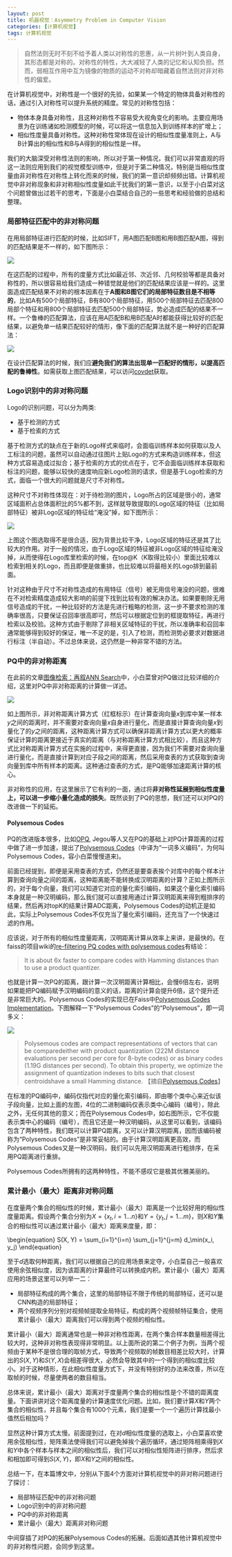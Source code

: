 ```yaml
---
layout: post
title: 机器视觉：Asymmetry Problem in Computer Vision
categories: [计算机视觉]
tags: 计算机视觉
---
```


> 自然法则无时不刻不给予着人类以对称性的恩惠，从一片树叶到人类自身，其形态都是对称的。对称性的特性，大大减轻了人类的记忆和认知负担。然而，弱相互作用中互为镜像的物质的运动不对称却暗藏着自然法则对非对称性的偏爱。

在计算机视觉中，对称性是一个很好的先验，如果某一个特定的物体具备对称性的话，通过引入对称性可以提升系统的精度。常见的对称性包括：

- 物体本身具备对称性，且这种对称性不容易受大视角变化的影响。主要应用场景为在训练诸如检测模型的时候，可以将这一信息加入到训练样本的扩增上；
- 相似性度量具备对称性。这种对称性常体现在设计的相似性度量准则上，A与B计算出的相似性和B与A得到的相似性是一样。

我们的大脑深受对称性法则的影响，所以对于第一种情况，我们可以非常直观的将这一法则应用到我们的视觉模型训练中，但是对于第二种情况，特别是当相似性度量由非对称性在对称性上转化而来的时候，我们的第一意识却频频出错。计算机视觉中非对称现象和非对称相似性度量如此干扰我们的第一意识，以至于小白菜对这个问题曾做出过若干的思考，下面是小白菜结合自己的一些思考和经验做的总结和整理。

### 局部特征匹配中的非对称问题

在用局部特征进行匹配的时候，比如SIFT，用A图匹配B图和用B图匹配A图，得到的匹配结果是不一样的，如下图所示：

![](http://ose5hybez.bkt.clouddn.com/2017/1029/sift_matching_diff.jpg)

在这匹配的过程中，所有的度量方式比如最近邻、次近邻、几何校验等都是具备对称性的，所以很容易给我们造成一种错觉就是他们的匹配结果应该是一样的。这里面造成匹配结果不对称的根本因素在于**A图和B图它们的局部特征数目是不相等的**，比如A有500个局部特征，B有800个局部特征，用500个局部特征去匹配800局部个特征和用800个局部特征去匹配500个局部特征，势必造成匹配的结果不一样。一个鲁棒的匹配算法，应该在用A匹配B和用B匹配A时都能获得比较好的匹配结果，以避免单一结果匹配较好的情形，像下面的匹配算法就不是一种好的匹配算法：

![](http://ose5hybez.bkt.clouddn.com/2017/1029/false_sift_matching.jpg)

在设计匹配算法的时候，我们应**避免我们的算法出现单一匹配好的情形，以提高匹配的鲁棒性**。如需获取上图匹配结果，可以访问[covdet](https://github.com/willard-yuan/covdet.git)获取。

### Logo识别中的非对称问题

Logo的识别问题，可以分为两类:  

- 基于检测的方式
- 基于检索的方式

基于检测方式的缺点在于新的Logo样式来临时，会面临训练样本如何获取以及人工标注的问题，虽然可以自动通过往图片上贴Logo的方式来构造训练样本，但这种方式容易造成过拟合；基于检索的方式的优点在于，它不会面临训练样本获取和标注的问题，能够以较快的速度响应新Logo检测的请求，但是基于Logo检索的方式，面临一个很大的问题就是尺寸不对称性。

这种尺寸不对称性体现在：对于待检测的图片，Logo所占的区域是很小的，通常区域面积占总体面积比的5%都不到，这样就导致提取的Logo区域的特征（比如局部特征）被非Logo区域的特征给“淹没”掉，如下图所示：

![](http://ose5hybez.bkt.clouddn.com/2017/1029/logo-example.jpg)

上图这个图选取得不是很合适，因为背景比较干净，Logo区域的特征还是其了比较大的作用。对于一般的情况，由于Logo区域的特征被非Logo区域的特征给淹没掉，从而使得在Logo库里检索的时候，在top@K（K取得比较小）里面比较难以检索到相关的Logo，而且即便是做重排，也比较难以将最相关的Logo排到最前面。

针对这种由于尺寸不对称性造成的有用特征（信号）被无用信号淹没的问题，很难在不对检索精度造成较大影响的前提下找到比较有效的解决办法。如果要剔除无用信号造成的干扰，一种比较好的方法是先进行粗略的检测，这一步不要求检测的准确率很高，只要保证召回率很高即可，然后可以根据定位到的框提取特征，再进行检索以及校验。这种方式由于剔除了非相关区域特征的干扰，所以准确率和召回率通常能够得到较好的保证，唯一不足的是，引入了检测，而检测势必要求对数据进行标注（半自动）。不过总体来说，这仍然是一种非常不错的方法。

### PQ中的非对称距离

在此前的文章[图像检索：再叙ANN Search](http://yongyuan.name/blog/ann-search.html)中，小白菜曾对PQ做过比较详细的介绍，这里对PQ中非对称距离的计算做一详述。

![](http://ose5hybez.bkt.clouddn.com/2017/0408/PQ_search_zpskgugtocx.PNG)

如上图所示，非对称距离计算方式（红框标示）在计算查询向量$x$到库中某一样本$y$之间的距离时，并不需要对查询向量$x$自身进行量化，而是直接计算查询向量$x$到量化了的$y$之间的距离，这种距离计算方式可以确保非距离计算方式以更大的概率保证计算的距离更接近于真实的距离（与对称距离计算方式相比较），而且这种方式比对称距离计算方式在实施的过程中，来得更直接，因为我们不需要对查询向量进行量化，而是直接计算到对应子段之间的距离，然后采用查表的方式获取到查询向量到库中所有样本的距离。这种通过查表的方式，是PQ能够加速距离计算的核心。

非对称性的应用，在这里展示了它有利的一面，通过将**非对称性延展到相似性度量上，可以进一步缩小量化造成的损失**。既然谈到了PQ的思想，我们还可以对PQ的改进做一下的延拓。

#### Polysemous Codes

PQ的改进版本很多，比如[OPQ](kaiminghe.com/publications/pami13opq.pdf), Jegou等人又在PQ的基础上对PQ计算距离的过程中做了进一步加速，提出了[Polysemous Codes](https://arxiv.org/abs/1609.01882)（中译为“一词多义编码”，为何叫Polysemous Codes，容小白菜慢慢道来)。

前面已经提到，即便是采用查表的方式，仍然还是要查表挨个对库中的每个样本计算到查询向量之间的距离，这种距离能不能转换成汉明距离的计算？正如上图所示的，对于每个向量，我们可以知道它对应的量化索引编码，如果这个量化索引编码本身就是一种汉明编码，那么我们就可以直接用通过计算汉明距离来得到粗排序的结果，然后再对topK的结果计算ADC距离，Polysemous Codes的动机正是如此，实际上Polysemous Codes不仅充当了量化索引编码，还充当了一个快速过滤的作用。

应该说，对于所有的相似性度量距离，汉明距离计算从效率上来讲，是最快的。在faiss的项目wiki的[re-filtering PQ codes with polysemous codes](https://github.com/facebookresearch/faiss/wiki/Faiss-indexes-(composite))有结论：

> It is about 6x faster to compare codes with Hamming distances than to use a product quantizer.

也就是计算一次PQ的距离，跟计算一次汉明距离计算相比，会慢6倍左右，说明如果能把PQ编码赋予汉明编码的意义的话，距离的计算会提升6倍，这个提升还是非常巨大的。Polysemous Codes的实现已在Faiss中[Polysemous Codes Implementation](https://github.com/facebookresearch/faiss/blob/master/IndexPQ.h#L67)。下图解释一下“Polysemous Codes”的“Polysemous”，即一词多义：

![](http://ose5hybez.bkt.clouddn.com/2017/1202/Polysemous_Codes.jpg)

> Polysemous codes are compact representations of vectors that can be comparedeither with product quantization (222M distance evaluations per second per core for 8-byte codes) or as binary codes (1.19G distances per second). To obtain this property, we optimize the assignment of quantization indexes to bits such that closest centroidshave a small Hamming distance. 【摘自[Polysemous Codes](https://arxiv.org/abs/1609.01882)】

在标准的PQ编码中，编码仅指代对应的量化索引编码，即由哪个类中心来近似该子段向量，比如上面的左图，4位的二进制编码仅表示类中心编码（编号），除此之外，无任何其他的意义；而在Polysemous Codes中，如右图所示，它不仅能表示类中心的编码（编号），而且它还是一种汉明编码，从这里可以看到，该编码包含了两种特性，我们既可以计算PQ距离，又可以计算汉明距离，因而该编码被称为“Polysemous Codes”是非常妥帖的。由于计算汉明距离更高效，而Polysemous Codes又是一种汉明码，我们可以先用汉明距离进行粗排序，在采用PQ距离进行重排。

Polysemous Codes所拥有的这两种特性，不能不感叹它是极其优雅美丽的。

### 累计最小（最大）距离非对称问题

在度量两个集合的相似性的时候，累计最小（最大）距离是一个比较好用的相似性度量距离。假设两个集合分别为$X = \lbrace x_t, i=1 \dots n \rbrace$和$Y = \lbrace y_t, j=1 \dots m \rbrace$，则$X$和$Y$集合的相似性可以通过累计最小（最大）距离来度量，即：

\begin{equation}
S(X, Y) = \sum_{i=1}^{i=n} \sum_{j=1}^{j=m} d_\min(x_i, y_j)
\end{equation}

至于$d$选取何种距离，我们可以根据自己的应用场景来定夺，小白菜自己一般喜欢使用余弦相似度，因为该距离的计算最终可以转换成内积。累计最小（最大）距离应用的场景这里可以列举一二：

- 局部特征构成的两个集合，这里的局部特征不限于传统的局部特征，还可以是CNN构造的局部特征；
- 两个视频序列分别对视频帧提取全局特征，构成的两个视频帧特征集合，使用累计最小（最大）距离我们可以得到两个视频的相似性。

累计最小（最大）距离通常也是一种非对称性距离，在两个集合样本数量相差得比较大时，这种非对称性表现得非常明显。以上面所说的第二个例子为例，当两个视频由于某种不是很合理的取帧方式，导致两个视频取的帧数目相差比较大时，计算出的$S(X, Y)$和$S(Y, X)$会相差得很大，必然会导致其中的一个得到的相似度比较小。对于这种情形，在此相似性度量方式下，并没有特别好的办法来改善，所以在取帧的时候，尽量使两者的数目相当。

总体来说，累计最小（最大）距离对于度量两个集合的相似性是个不错的距离度量。下面讲讲对这个距离度量的计算速度优化问题。比如，我们要计算$X$和$Y$两个集合的相似性，并且每个集合有1000个元素，我们是要一个一个遍历计算找最小值然后相加吗？

显然这种计算方式太慢。前面提到过，在对$d$相似性度量的选取上，小白菜喜欢使用余弦相似性，矩阵乘法使得我们可以避免掉挨个遍历循环，通过矩阵相乘得到$X$和$Y$中各个样本与样本之间的相似性后，我们可以对相似性矩阵进行排序，然后求和相加即可得到$S(X, Y)$，即$X$和$Y$之间的相似性。

总结一下，在本篇博文中，分别从下面4个方面对计算机视觉中的非对称问题进行了探讨：

- 局部特征匹配中的非对称问题
- Logo识别中的非对称问题
- PQ中的非对称距离
- 累计最小（最大）距离非对称问题

中间穿插了对PQ的拓展Polysemous Codes的拓展。后面如遇其他计算机视觉中的非对称性问题，会同步到这里。